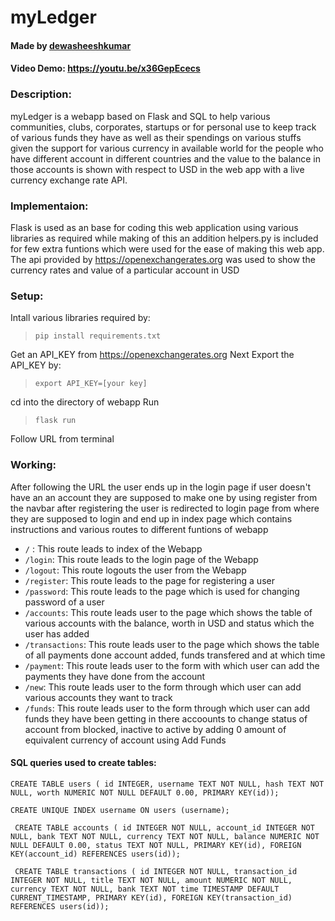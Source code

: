 # myLedger

#### Made by [dewasheeshkumar](https://github.com/dewasheeshkumar)

#### Video Demo: https://youtu.be/x36GepEcecs

### Description:
myLedger is a webapp based on Flask and SQL to help various communities, clubs, corporates, startups or for personal use to keep track of various funds they have as well as their spendings on various stuffs given the support for various currency in available world for the people who have different account in different countries and the value to the balance in those accounts is shown with respect to USD in the web app with a live currency exchange rate API.

### Implementaion:
Flask is used as an base for coding this web application using various libraries as required while making of this an addition helpers.py is included for few extra funtions which were used for the ease of making this web app. The api provided by https://openexchangerates.org was used to show the currency rates and value of a particular account in USD

### Setup:
Intall various libraries required by:
> `pip install requirements.txt`

Get an API_KEY from https://openexchangerates.org
Next Export the API_KEY by:
> `export API_KEY=[your key]`

cd into the directory of webapp
Run
> `flask run` 

Follow URL from terminal

### Working:
After following the URL the user ends up in the login page if user doesn't have an an account they are supposed to make one by using register from the navbar after registering the user is redirected to login page from where they are supposed to login and end up in index page which contains instructions and various routes to different funtions of webapp

- `/` : This route leads to index of the Webapp
- `/login`: This route leads to the login page of the Webapp
- `/logout`: This route logouts the user from the Webapp
- `/register`: This route leads to the page for registering a user
- `/password`: This route leads to the page which is used for changing password of a user
- `/accounts`: This route leads user to the page which shows the table of various accounts with the balance, worth in USD and status which the user has added 
- `/transactions`: This route leads user to the page which shows the table of all payments done account added, funds transfered and at which time
- `/payment`: This route leads user to the form with which user can add the payments they have done from the account
- `/new`: This route leads user to the form through which user can add various accounts they want to track 
- `/funds`: This route leads user to the form through which user can add funds they have been getting in there accoounts to change status of account from blocked, inactive to active by adding 0 amount of equivalent currency of account using Add Funds

#### SQL queries used to create tables:

` CREATE TABLE users (
id INTEGER,
username TEXT NOT NULL,
hash TEXT NOT NULL,
worth NUMERIC NOT NULL DEFAULT 0.00,
PRIMARY KEY(id)); `
 
` CREATE UNIQUE INDEX username ON users (username); `

` CREATE TABLE accounts (
id INTEGER NOT NULL,
account_id INTEGER NOT NULL,
bank TEXT NOT NULL,
currency TEXT NOT NULL,
balance NUMERIC NOT NULL DEFAULT 0.00,
status TEXT NOT NULL,
PRIMARY KEY(id),
FOREIGN KEY(account_id) REFERENCES users(id));`

` CREATE TABLE transactions (
id INTEGER NOT NULL,
transaction_id INTEGER NOT NULL,
title TEXT NOT NULL,
amount NUMERIC NOT NULL,
currency TEXT NOT NULL,
bank TEXT NOT
time TIMESTAMP DEFAULT CURRENT_TIMESTAMP,
PRIMARY KEY(id),
FOREIGN KEY(transaction_id) REFERENCES users(id));`
